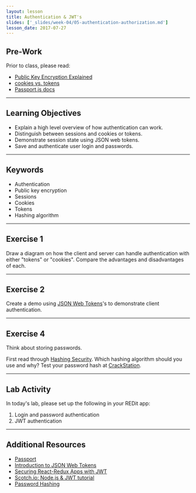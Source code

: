 ```yaml
---
layout: lesson
title: Authentication & JWT's
slides: ['_slides/week-04/05-authentication-authorization.md']
lesson_date: 2017-07-27
---
```


## Pre-Work

Prior to class, please read:

- [Public Key Encryption Explained](https://www.youtube.com/watch?v=3QnD2c4Xovk)
- [cookies vs. tokens](https://auth0.com/blog/cookies-vs-tokens-definitive-guide/)
- [Passport.js docs](http://passportjs.org/docs)

---

## Learning Objectives

- Explain a high level overview of how authentication can work.
- Distinguish between sessions and cookies or tokens.
- Demonstrate session state using JSON web tokens.
- Save and authenticate user login and passwords.

---

## Keywords

- Authentication
- Public key encryption
- Sessions
- Cookies
- Tokens
- Hashing algorithm

---

## Exercise 1

Draw a diagram on how the client and server can handle authentication with either "tokens" or "cookies". Compare the advantages and disadvantages of each.

---

## Exercise 2

Create a demo using [JSON Web Tokens](https://jwt.io/introduction/)'s to demonstrate client authentication.

---

## Exercise 4

Think about storing passwords.

First read through [Hashing Security](https://crackstation.net/hashing-security.htm). Which hashing algorithm should you use and why? Test your password hash at [CrackStation](https://crackstation.net/).

---

## Lab Activity

In today's lab, please set up the following in your REDit app:

1. Login and password authentication
2. JWT authentication

---

## Additional Resources

- [Passport](http://passportjs.org/)
- [Introduction to JSON Web Tokens](https://jwt.io/introduction/)
- [Securing React-Redux Apps with JWT](https://medium.com/@rajaraodv/securing-react-redux-apps-with-jwt-tokens-fcfe81356ea0#.c0ausyxc9)
- [Scotch.io: Node.js & JWT tutorial](https://scotch.io/tutorials/authenticate-a-node-js-api-with-json-web-tokens)
- [Password Hashing](https://crackstation.net/hashing-security.htm)
